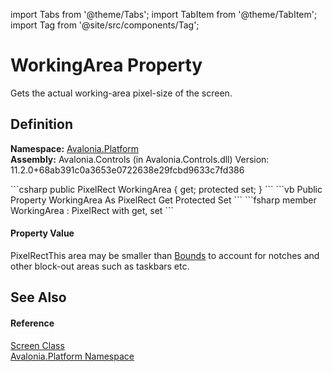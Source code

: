 import Tabs from '@theme/Tabs'; 
import TabItem from '@theme/TabItem'; 
import Tag from '@site/src/components/Tag'; 

# WorkingArea Property


Gets the actual working-area pixel-size of the screen.



## Definition
**Namespace:** <a href="N_Avalonia_Platform">Avalonia.Platform</a>  
**Assembly:** Avalonia.Controls (in Avalonia.Controls.dll) Version: 11.2.0+68ab391c0a3653e0722638e29fcbd9633c7fd386

<Tabs groupId="api-code-preview">
<TabItem value="csharp" label="C#">
```csharp
public PixelRect WorkingArea { get; protected set; }
```
</TabItem>
<TabItem value="vb" label="VB">
```vb
Public Property WorkingArea As PixelRect
	Get
	Protected Set
```
</TabItem>
<TabItem value="fsharp" label="F#">
```fsharp
member WorkingArea : PixelRect with get, set
```
</TabItem>
</Tabs>



#### Property Value
PixelRectThis area may be smaller than <a href="Bounds" target="_blank" rel="noopener noreferrer">Bounds</a> to account for notches and other block-out areas such as taskbars etc.

## See Also


#### Reference
<a href="T_Avalonia_Platform_Screen">Screen Class</a>  
<a href="N_Avalonia_Platform">Avalonia.Platform Namespace</a>  
